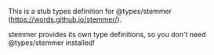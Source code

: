 This is a stub types definition for @types/stemmer (https://words.github.io/stemmer/).

stemmer provides its own type definitions, so you don't need @types/stemmer installed!